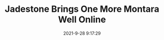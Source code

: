 ---
"title": "Jadestone Brings One More Montara Well Online"
"date": "2021-9-28 9:17:29"
"feed_name": "RIGZONE"
"feed_website": "http://www.rigzone.com/"
"feed_rss": "http://www.rigzone.com/news/rss/rigzone_latest.aspx"
"link": "https://www.rigzone.com/news/jadestone_brings_one_more_montara_well_online-28-sep-2021-166552-article/?rss=true"
"file": "_posts/2021-1-1-6a09a422b9a8fc532db2315f9e9982647327b584.md"
"accident": "0"
"drilling": "0"
"dead": "0"
"injured": "0"
"where": "unknown site"
"place": "unknown place"
---